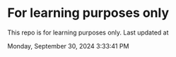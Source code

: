 # For learning purposes only
This repo is for learning purposes only.
Last updated at

Monday, September 30, 2024 3:33:41 PM

